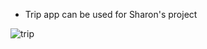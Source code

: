 - Trip app can be used for Sharon's project

![trip](https://user-images.githubusercontent.com/35472724/111081742-2ba6fb80-84db-11eb-8428-5874099cdff9.jpeg)
